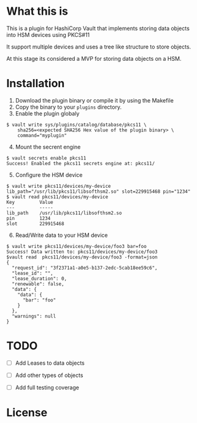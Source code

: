 # What this is

This is a plugin for HashiCorp Vault that implements storing data objects into HSM devices using PKCS#11 

It support multiple devices and uses a tree like structure to store objects.

At this stage its considered a MVP for storing data objects on a HSM.

# Installation

1. Download the plugin binary or compile it by using the Makefile
2. Copy the binary to your `plugins` directory.
3. Enable the plugin globaly

```
$ vault write sys/plugins/catalog/database/pkcs11 \
    sha256=<expected SHA256 Hex value of the plugin binary> \
    command="myplugin"
```
4. Mount the secrent engine
```
$ vault secrets enable pkcs11
Success! Enabled the pkcs11 secrets engine at: pkcs11/
```
5. Configure the HSM device
```
$ vault write pkcs11/devices/my-device lib_path="/usr/lib/pkcs11/libsofthsm2.so" slot=229915468 pin="1234"   
$ vault read pkcs11/devices/my-device
Key         Value
---         -----
lib_path    /usr/lib/pkcs11/libsofthsm2.so
pin         1234
slot        229915468

```
6. Read/Write data to your HSM device
```
$ vault write pkcs11/devices/my-device/foo3 bar=foo
Success! Data written to: pkcs11/devices/my-device/foo3
$vault read  pkcs11/devices/my-device/foo3 -format=json
{
  "request_id": "3f2371a1-a0e5-b137-2edc-5cab18ee59c6",
  "lease_id": "",
  "lease_duration": 0,
  "renewable": false,
  "data": {
    "data": {
      "bar": "foo"
    }
  },
  "warnings": null
}
```

# TODO

- [ ] Add Leases to data objects
- [ ] Add other types of objects
- [ ] Add full testing coverage


# License